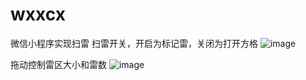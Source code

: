 # wxxcx
微信小程序实现扫雷
扫雷开关，开启为标记雷，关闭为打开方格
![image](https://user-images.githubusercontent.com/90750273/230926565-d173ea55-8f9d-4e71-b4f5-43f3d381df2e.png)

拖动控制雷区大小和雷数
![image](https://user-images.githubusercontent.com/90750273/230926831-fe804bdb-6e52-4d9e-9e46-f241fa57e7ea.png)
